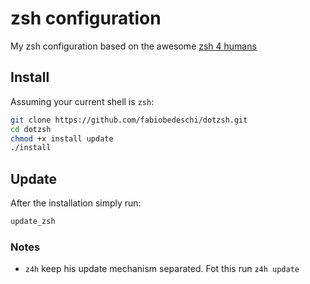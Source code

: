 # zsh configuration

My zsh configuration based on the awesome [zsh 4 humans](https://github.com/romkatv/zsh4humans)

## Install

Assuming your current shell is `zsh`:

```zsh
git clone https://github.com/fabiobedeschi/dotzsh.git
cd dotzsh
chmod +x install update
./install
```

## Update

After the installation simply run:

```zsh
update_zsh
```

### Notes

- `z4h` keep his update mechanism separated. Fot this run `z4h update`

